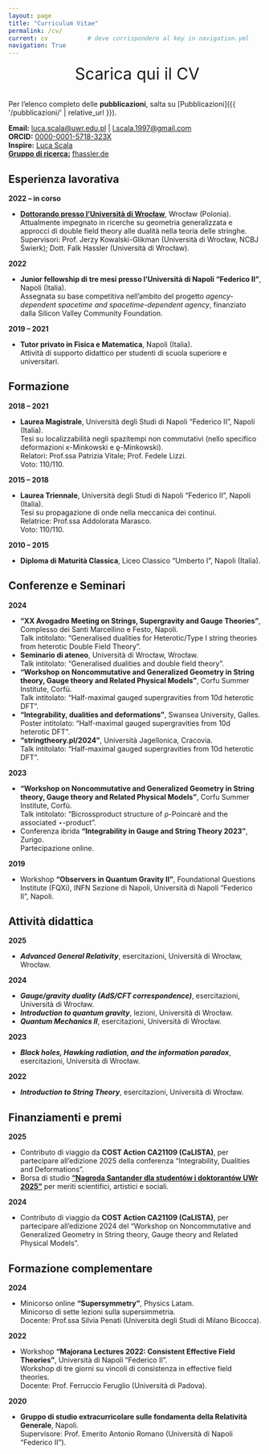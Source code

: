 ```yaml
---
layout: page
title: "Curriculum Vitae"
permalink: /cv/
current: cv           # deve corrispondere al key in navigation.yml
navigation: True
---
```


<!-- 1) Inline CSS custom per il modal-gallery -->
<style>
/* overlay scuro */
.modal-overlay {
  display: none;
  position: fixed;
  inset: 0;
  background: rgba(0,0,0,0.7);
  z-index: 1000;
  align-items: center;
  justify-content: center;
}
.modal-overlay.active {
  display: flex;
}

/* finestra interna */
.modal-content {
  position: relative;
  max-width: 90%;
  max-height: 90%;
}
.modal-content img {
  max-width: 100%;
  max-height: 80vh;
  display: block;
  margin: 0 auto;
}

/* bottoni */
.modal-close,
.modal-prev,
.modal-next {
  position: absolute;
  background: none;
  border: none;
  color: #fff;
  font-size: 2rem;
  cursor: pointer;
  padding: 0.5rem;
  line-height: 1;
  z-index: 10; /* porta i bottoni in primo piano */
}
.modal-close { top: 1rem; right: 1rem; }
.modal-prev  { top: 50%; left: 1rem; transform: translateY(-50%); }
.modal-next  { top: 50%; right: 1rem; transform: translateY(-50%); }
</style>

<!-- 2) Download button -->
<div class="download-cv" style="text-align:center; margin-bottom:2rem;">
  <a
    href="{{ '/assets/pdf/CV-Scala-2025.pdf' | relative_url }}"
    target="_blank"
    rel="noopener noreferrer"
    style="font-size:2rem; text-decoration:none;"
  >
    <i class="fas fa-file-download"></i>
    &nbsp;Scarica qui il CV
  </a>
</div>

Per l’elenco completo delle **pubblicazioni**, salta su [Pubblicazioni]({{ '/pubblicazioni/' | relative_url }}).

**Email:** [luca.scala@uwr.edu.pl](mailto:luca.scala@uwr.edu.pl) | [l.scala.1997@gmail.com](mailto:l.scala.1997@gmail.com)  
**ORCID:** [0000-0001-5718-323X](https://orcid.org/0000-0001-5718-323X)  
**Inspire:** [Luca Scala](https://inspirehep.net/authors/2086448)     
<a href="#" class="modal-open" data-modal="modal-group">**Gruppo di ricerca:**</a> [fhassler.de](https://www.fhassler.de/group)  

## Esperienza lavorativa

**2022 – in corso**  
- <a href="#" class="modal-open" data-modal="modal-uwr">**Dottorando presso l’Università di Wrocław**</a>, Wrocław (Polonia).  
Attualmente impegnato in ricerche su geometria generalizzata e approcci di double field theory alle dualità nella teoria delle stringhe.  
Supervisori: Prof. Jerzy Kowalski-Glikman (Università di Wrocław, NCBJ Świerk); Dott. Falk Hassler (Università di Wrocław).

**2022**  
- **Junior fellowship di tre mesi presso l’Università di Napoli “Federico II”**, Napoli (Italia).  
  Assegnata su base competitiva nell’ambito del progetto _agency-dependent spacetime and spacetime-dependent agency_, finanziato dalla Silicon Valley Community Foundation.

**2019 – 2021**  
- **Tutor privato in Fisica e Matematica**, Napoli (Italia).  
Attività di supporto didattico per studenti di scuola superiore e universitari.

## Formazione

**2018 – 2021**  
- **Laurea Magistrale**, Università degli Studi di Napoli “Federico II”, Napoli (Italia).  
Tesi su localizzabilità negli spazitempi non commutativi (nello specifico deformazioni κ-Minkowski e ϱ-Minkowski).  
Relatori: Prof.ssa Patrizia Vitale; Prof. Fedele Lizzi.  
Voto: 110/110.

**2015 – 2018**  
- **Laurea Triennale**, Università degli Studi di Napoli “Federico II”, Napoli (Italia).  
  Tesi su propagazione di onde nella meccanica dei continui.  
  Relatrice: Prof.ssa Addolorata Marasco.  
  Voto: 110/110.

**2010 – 2015**  
- **Diploma di Maturità Classica**, Liceo Classico “Umberto I”, Napoli (Italia).

## Conferenze e Seminari

**2024**  
- **“XX Avogadro Meeting on Strings, Supergravity and Gauge Theories”**, Complesso dei Santi Marcellino e Festo, Napoli.  
Talk intitolato: “Generalised dualities for Heterotic/Type I string theories from heterotic Double Field Theory”.  
- **Seminario di ateneo**, Università di Wrocław, Wrocław.  
Talk intitolato: “Generalised dualities and double field theory”.  
- **“Workshop on Noncommutative and Generalized Geometry in String theory, Gauge theory and Related Physical Models”**, Corfu Summer Institute, Corfù.  
Talk intitolato: “Half-maximal gauged supergravities from 10d heterotic DFT”.  
- **“Integrability, dualities and deformations”**, Swansea University, Galles.  
  Poster intitolato: “Half-maximal gauged supergravities from 10d heterotic DFT”.  
- **“stringtheory.pl/2024”**, Università Jagellonica, Cracovia.  
  Talk intitolato: “Half-maximal gauged supergravities from 10d heterotic DFT”.

**2023**  
- **“Workshop on Noncommutative and Generalized Geometry in String theory, Gauge theory and Related Physical Models”**, Corfu Summer Institute, Corfù.  
  Talk intitolato: “Bicrossproduct structure of ρ-Poincaré and the associated ⋆-product”.  
- Conferenza ibrida **“Integrability in Gauge and String Theory 2023”**, Zurigo.  
  Partecipazione online.

**2019**  
- Workshop **“Observers in Quantum Gravity II”**, Foundational Questions Institute (FQXi), INFN Sezione di Napoli, Università di Napoli “Federico II”, Napoli.

## Attività didattica

**2025**  
- **_Advanced General Relativity_**, esercitazioni, Università di Wrocław, Wrocław.

**2024**  
- **_Gauge/gravity duality (AdS/CFT correspondence)_**, esercitazioni, Università di Wrocław. 
- **_Introduction to quantum gravity_**, lezioni, Università di Wrocław.  
- **_Quantum Mechanics II_**, esercitazioni, Università di Wrocław.

**2023**  
- **_Black holes, Hawking radiation, and the information paradox_**, esercitazioni, Università di Wrocław.

**2022**  
- **_Introduction to String Theory_**, esercitazioni, Università di Wrocław.

## Finanziamenti e premi

**2025**  
- Contributo di viaggio da **COST Action CA21109 (CaLISTA)**, per partecipare all’edizione 2025 della conferenza “Integrability, Dualities and Deformations”.  
- Borsa di studio <a href="#" class="modal-open" data-modal="modal-santander">**“Nagroda Santander dla studentów i doktorantów UWr 2025”**</a> per meriti scientifici, artistici e sociali.

**2024**  
- Contributo di viaggio da **COST Action CA21109 (CaLISTA)**, per partecipare all’edizione 2024 del “Workshop on Noncommutative and Generalized Geometry in String theory, Gauge theory and Related Physical Models”.

## Formazione complementare

**2024**  
- Minicorso online **“Supersymmetry”**, Physics Latam.  
  Minicorso di sette lezioni sulla supersimmetria.  
  Docente: Prof.ssa Silvia Penati (Università degli Studi di Milano Bicocca).

**2022**  
- Workshop **“Majorana Lectures 2022: Consistent Effective Field Theories”**, Università di Napoli “Federico II”.  
  Workshop di tre giorni su vincoli di consistenza in effective field theories.  
  Docente: Prof. Ferruccio Feruglio (Università di Padova).

**2020**  
- **Gruppo di studio extracurricolare sulle fondamenta della Relatività Generale**, Napoli.  
  Supervisore: Prof. Emerito Antonio Romano (Università di Napoli “Federico II”).

<!-- UWr gallery modal -->
<div
  id="modal-uwr"
  class="modal-overlay"
  data-images="
    {{ '/assets/images/uwr1.jpg' | relative_url }},
    {{ '/assets/images/uwr2.jpg' | relative_url }}
  ">
  <div class="modal-content">
    <button class="modal-close" aria-label="Chiudi">&times;</button>
    <button class="modal-prev"  aria-label="Precedente">&#10094;</button>
    <img id="modal-img" src="" alt="Campus UWr" />
    <button class="modal-next"  aria-label="Successivo">&#10095;</button>
  </div>
</div>

<!-- Research Group gallery modal -->
<div
  id="modal-group"
  class="modal-overlay"
  data-images="
    {{ '/assets/images/group1.webp' | relative_url }},
    {{ '/assets/images/group2.jpg' | relative_url }}
  ">
  <div class="modal-content">
    <button class="modal-close" aria-label="Chiudi">&times;</button>
    <button class="modal-prev"  aria-label="Precedente">&#10094;</button>
    <img id="modal-img" src="" alt="Immagine Research Group" />
    <button class="modal-next"  aria-label="Successivo">&#10095;</button>
  </div>
</div>

<!-- 3) Modal-gallery markup -->
<div
  id="modal-santander"
  class="modal-overlay"
  data-images="
    {{ '/assets/images/santander1.jpg' | relative_url }},
    {{ '/assets/images/santander2.jpg' | relative_url }}
  ">
  <div class="modal-content">
    <button class="modal-close" aria-label="Chiudi">&times;</button>
    <button class="modal-prev"  aria-label="Precedente">&#10094;</button>
    <img id="modal-img" src="" alt="Immagine premio" />
    <button class="modal-next"  aria-label="Successivo">&#10095;</button>
  </div>
</div>

<!-- 4) Inline JS custom per apri/chiudi e frecce -->
<script>
document.addEventListener('DOMContentLoaded', function() {
  document.querySelectorAll('.modal-open').forEach(function(btn) {
    btn.addEventListener('click', function(e) {
      e.preventDefault();
      var modal = document.getElementById(btn.dataset.modal);
      var imgs  = modal.dataset.images.split(',').map(s=>s.trim());
      var idx   = 0;
      var imgEl = modal.querySelector('#modal-img');
      imgEl.src = imgs[idx];
      modal.classList.add('active');
      modal.querySelector('.modal-prev').onclick = function() {
        idx = (idx-1+imgs.length)%imgs.length;
        imgEl.src = imgs[idx];
      };
      modal.querySelector('.modal-next').onclick = function() {
        idx = (idx+1)%imgs.length;
        imgEl.src = imgs[idx];
      };
    });
  });

  document.querySelectorAll('.modal-close, .modal-overlay').forEach(function(el) {
    el.addEventListener('click', function(e) {
      if (e.currentTarget.classList.contains('modal-close') || e.target === el) {
        el.closest('.modal-overlay').classList.remove('active');
      }
    });
  });
});
</script>

